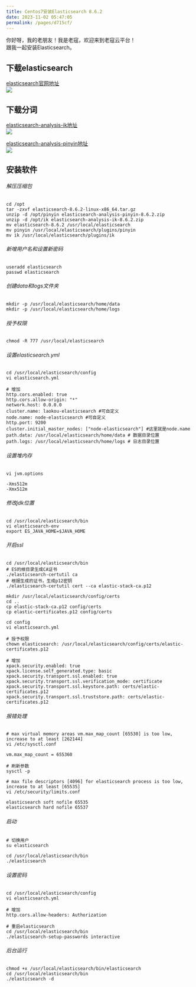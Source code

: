 ```yaml
---
title: Centos7安装Elasticsearch 8.6.2
date: 2023-11-02 05:47:05
permalink: /pages/d715cf/
---
```


你好呀，我的老朋友！我是老寇，欢迎来到老寇云平台！  
跟我一起安装Elasticsearch。

## 下载elasticsearch
<a target="_blank" href="https://www.elastic.co/cn/downloads/past-releases/elasticsearch-8-6-2">elasticsearch官网地址</a><br/>
<img src="/img/10/img.png">

## 下载分词
<a target='_blank' href='https://github.com/medcl/elasticsearch-analysis-ik/releases/tag/v8.6.2'>elasticsearch-analysis-ik地址</a><br/>
<img src="/img/10/img_1.png">

<a target='_blank' href='https://github.com/medcl/elasticsearch-analysis-pinyin/releases/tag/v8.6.2'>elasticsearch-analysis-pinyin地址</a><br/>
<img src="/img/10/img_2.png">

## 安装软件
###### 解压压缩包
```shell
cd /opt
tar -zxvf elasticsearch-8.6.2-linux-x86_64.tar.gz
unzip -d /opt/pinyin elasticsearch-analysis-pinyin-8.6.2.zip
unzip -d /opt/ik elasticsearch-analysis-ik-8.6.2.zip
mv elasticsearch-8.6.2 /usr/local/elasticsearch
mv pinyin /usr/local/elasticsearch/plugins/pinyin
mv ik /usr/local/elasticsearch/plugins/ik
```

###### 新增用户名和设置新密码
```shell
useradd elasticsearch
passwd elasticsearch
```

###### 创建data和logs文件夹
```shell
mkdir -p /usr/local/elasticsearch/home/data
mkdir -p /usr/local/elasticsearch/home/logs
```

###### 授予权限
```shell
chmod -R 777 /usr/local/elasticsearch
```

###### 设置elasticsearch.yml
```shell
cd /usr/local/elasticsearch/config
vi elasticsearch.yml
```
```shell
# 增加
http.cors.enabled: true
http.cors.allow-origin: "*"
network.host: 0.0.0.0
cluster.name: laokou-elasticsearch #可自定义
node.name: node-elasticsearch #可自定义
http.port: 9200
cluster.initial_master_nodes: ["node-elasticsearch"] #这里就是node.name
path.data: /usr/local/elasticsearch/home/data # 数据目录位置
path.logs: /usr/local/elasticsearch/home/logs # 日志目录位置
```

###### 设置堆内存
```shell
vi jvm.options
```
```shell
-Xms512m
-Xmx512m
```

###### 修改jdk位置
```shell
cd /usr/local/elasticsearch/bin
vi elasticsearch-env
export ES_JAVA_HOME=$JAVA_HOME
```

###### 开启ssl
```shell
cd /usr/local/elasticsearch/bin
# ES的根目录生成CA证书
./elasticsearch-certutil ca
# 根据生成的证书，生成p12密钥
./elasticsearch-certutil cert --ca elastic-stack-ca.p12
```
```shell
mkdir /usr/local/elasticsearch/config/certs
cd ..
cp elastic-stack-ca.p12 config/certs
cp elastic-certificates.p12 config/certs
```
```shell
cd config
vi elasticsearch.yml
```
```shell
# 授予权限
chown elasticsearch: /usr/local/elasticsearch/config/certs/elastic-certificates.p12
```
```shell
# 增加
xpack.security.enabled: true
xpack.license.self_generated.type: basic
xpack.security.transport.ssl.enabled: true
xpack.security.transport.ssl.verification_mode: certificate
xpack.security.transport.ssl.keystore.path: certs/elastic-certificates.p12
xpack.security.transport.ssl.truststore.path: certs/elastic-certificates.p12
```

###### 报错处理
```shell
# max virtual memory areas vm.max_map_count [65530] is too low, increase to at least [262144]
vi /etc/sysctl.conf
```
```shell
vm.max_map_count = 655360
```
```shell
# 刷新参数
sysctl -p
```
```shell
# max file descriptors [4096] for elasticsearch process is too low, increase to at least [65535]
vi /etc/security/limits.conf
```
```shell
elasticsearch soft nofile 65535
elasticsearch hard nofile 65537
```

###### 启动
```shell
# 切换用户
su elasticsearch
```
```shell
cd /usr/local/elasticsearch/bin
./elasticsearch
```

###### 设置密码
```shell
cd /usr/local/elasticsearch/config
vi elasticsearch.yml
```
```shell
# 增加
http.cors.allow-headers: Authorization
```
```shell
# 重启elasticsearch
cd /usr/local/elasticsearch/bin
./elasticsearch-setup-passwords interactive
```

###### 后台运行
```shell
chmod +x /usr/local/elasticsearch/bin/elasticsearch
cd /usr/local/elasticsearch/bin
./elasticsearch -d
```